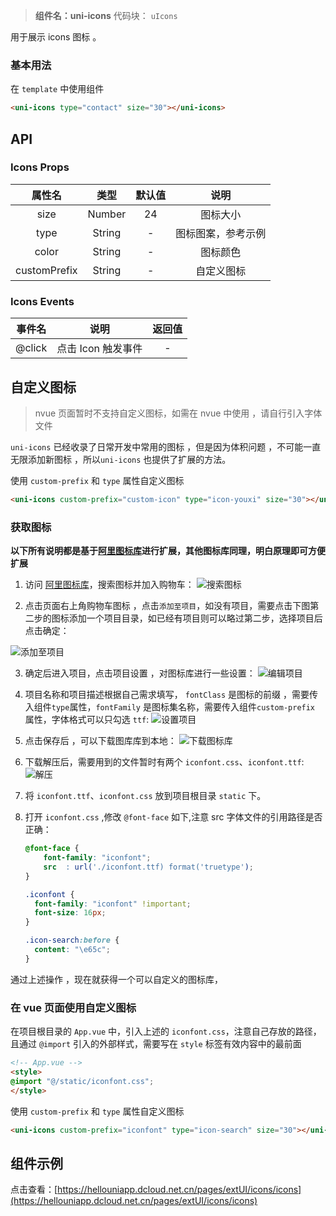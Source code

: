 
> **组件名：uni-icons**
> 代码块： `uIcons`


用于展示 icons 图标 。

### 基本用法

在 ``template`` 中使用组件

```html
<uni-icons type="contact" size="30"></uni-icons>
```

## API

### Icons Props

|属性名	|类型		|默认值	|说明				|
|:-:	|:-:		|:-:	|:-:				|
|size	|Number		|24		|图标大小			|
|type	|String		|-		|图标图案，参考示例	|
|color	|String		|-		|图标颜色			|
|customPrefix	|String		|-		|自定义图标|




### Icons Events
|事件名	|说明			|返回值|
|:-:	|:-:			|:-:  |
|@click|点击 Icon 触发事件|-    |

## 自定义图标 
> nvue 页面暂时不支持自定义图标，如需在 nvue 中使用 ，请自行引入字体文件

`uni-icons` 已经收录了日常开发中常用的图标 ，但是因为体积问题 ，不可能一直无限添加新图标 ，所以`uni-icons` 也提供了扩展的方法。 

使用 `custom-prefix` 和 `type` 属性自定义图标

```html
<uni-icons custom-prefix="custom-icon" type="icon-youxi" size="30"></uni-icons>
```

### 获取图标
**以下所有说明都是基于[阿里图标库](https://www.iconfont.cn/)进行扩展，其他图标库同理，明白原理即可方便扩展**


1. 访问 [阿里图标库](https://www.iconfont.cn/)，搜索图标并加入购物车：
![搜索图标](https://vkceyugu.cdn.bspapp.com/VKCEYUGU-f184e7c3-1912-41b2-b81f-435d1b37c7b4/8610a5f2-2562-4ca6-9806-679a500a1d0a.png)

2. 点击页面右上角购物车图标 ，点击`添加至项目`，如没有项目，需要点击下图第二步的图标添加一个项目目录，如已经有项目则可以略过第二步，选择项目后点击确定：

![添加至项目](https://vkceyugu.cdn.bspapp.com/VKCEYUGU-f184e7c3-1912-41b2-b81f-435d1b37c7b4/2f639b71-a2d3-43a1-bd6b-766134dea8e3.png)

3. 确定后进入项目，点击项目设置 ，对图标库进行一些设置：
![编辑项目](https://vkceyugu.cdn.bspapp.com/VKCEYUGU-f184e7c3-1912-41b2-b81f-435d1b37c7b4/996ffe2e-4fdd-42d2-bf04-c44c0c978874.png)

4. 项目名称和项目描述根据自己需求填写， `fontClass` 是图标的前缀 ，需要传入组件`type`属性，`fontFamily` 是图标集名称，需要传入组件`custom-prefix` 属性，字体格式可以只勾选 `ttf`:
![设置项目](https://vkceyugu.cdn.bspapp.com/VKCEYUGU-f184e7c3-1912-41b2-b81f-435d1b37c7b4/6992d375-0ec2-4cfb-82eb-6e724a111fd7.png)

5. 点击保存后 ，可以下载图库库到本地：
![下载图标库](https://vkceyugu.cdn.bspapp.com/VKCEYUGU-f184e7c3-1912-41b2-b81f-435d1b37c7b4/acaf25c2-8806-4fa8-b502-d9ac4b8138a6.png)

6. 下载解压后，需要用到的文件暂时有两个 `iconfont.css`、`iconfont.ttf`:
![解压](https://vkceyugu.cdn.bspapp.com/VKCEYUGU-f184e7c3-1912-41b2-b81f-435d1b37c7b4/8d1b81af-c1f2-494d-b139-2ac6d3ea4ff5.png)

7. 将 `iconfont.ttf`、`iconfont.css` 放到项目根目录 `static` 下。

8. 打开 `iconfont.css` ,修改 `@font-face` 如下,注意 src 字体文件的引用路径是否正确：
	```css
	@font-face {
		font-family: "iconfont"; 
		src  : url('./iconfont.ttf) format('truetype');
	}
	
	.iconfont {
	  font-family: "iconfont" !important;
	  font-size: 16px;
	}
	
	.icon-search:before {
	  content: "\e65c";
	}
	```

通过上述操作 ，现在就获得一个可以自定义的图标库，
### 在 vue 页面使用自定义图标
在项目根目录的 `App.vue` 中，引入上述的 `iconfont.css`，注意自己存放的路径，且通过 `@import` 引入的外部样式，需要写在 `style` 标签有效内容中的最前面

```html
<!-- App.vue -->
<style>
@import "@/static/iconfont.css";
</style>
```


使用 `custom-prefix` 和 `type` 属性自定义图标

```html
<uni-icons custom-prefix="iconfont" type="icon-search" size="30"></uni-icons>
```

## 组件示例

点击查看：[https://hellouniapp.dcloud.net.cn/pages/extUI/icons/icons](https://hellouniapp.dcloud.net.cn/pages/extUI/icons/icons)